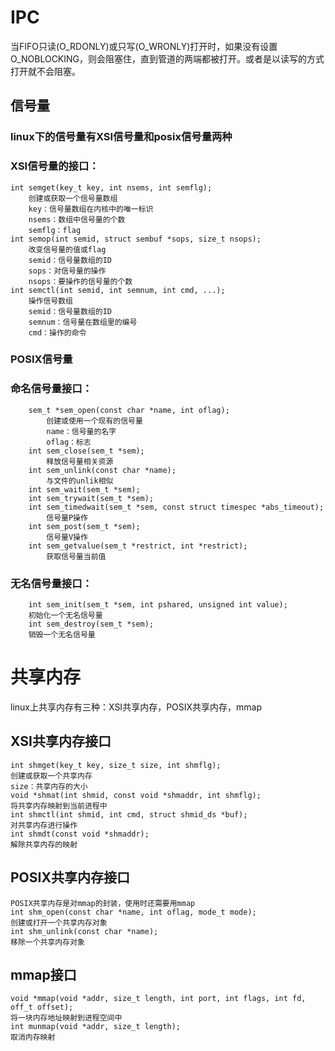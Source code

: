 # IPC
当FIFO只读(O_RDONLY)或只写(O_WRONLY)打开时，如果没有设置O_NOBLOCKING，则会阻塞住，直到管道的两端都被打开。或者是以读写的方式打开就不会阻塞。

## 信号量
### linux下的信号量有XSI信号量和posix信号量两种
### XSI信号量的接口：

    int semget(key_t key, int nsems, int semflg);
        创建或获取一个信号量数组
        key：信号量数组在内核中的唯一标识
        nsems：数组中信号量的个数
        semflg：flag
    int semop(int semid, struct sembuf *sops, size_t nsops);
        改变信号量的值或flag
        semid：信号量数组的ID
        sops：对信号量的操作
        nsops：要操作的信号量的个数
    int semctl(int semid, int semnum, int cmd, ...);
        操作信号数组
        semid：信号量数组的ID
        semnum：信号量在数组里的编号
        cmd：操作的命令

### POSIX信号量
### 命名信号量接口：
        sem_t *sem_open(const char *name, int oflag);
            创建或使用一个现有的信号量
            name：信号量的名字
            oflag：标志
        int sem_close(sem_t *sem);
            释放信号量相关资源
        int sem_unlink(const char *name);
            与文件的unlik相似
        int sem_wait(sem_t *sem);
        int sem_trywait(sem_t *sem);
        int sem_timedwait(sem_t *sem, const struct timespec *abs_timeout);
            信号量P操作
        int sem_post(sem_t *sem);
            信号量V操作
        int sem_getvalue(sem_t *restrict, int *restrict);
            获取信号量当前值

### 无名信号量接口：
        int sem_init(sem_t *sem, int pshared, unsigned int value);
        初始化一个无名信号量
        int sem_destroy(sem_t *sem);
        销毁一个无名信号量

# 共享内存
linux上共享内存有三种：XSI共享内存，POSIX共享内存，mmap
## XSI共享内存接口
    int shmget(key_t key, size_t size, int shmflg);
    创建或获取一个共享内存
    size：共享内存的大小
    void *shmat(int shmid, const void *shmaddr, int shmflg);
    将共享内存映射到当前进程中
    int shmctl(int shmid, int cmd, struct shmid_ds *buf);
    对共享内存进行操作
    int shmdt(const void *shmaddr);
    解除共享内存的映射
## POSIX共享内存接口
    POSIX共享内存是对mmap的封装，使用时还需要用mmap
    int shm_open(const char *name, int oflag, mode_t mode);
    创建或打开一个共享内存对象
    int shm_unlink(const char *name);
    移除一个共享内存对象
## mmap接口
    void *mmap(void *addr, size_t length, int port, int flags, int fd, off_t offset);
    将一块内存地址映射到进程空间中
    int munmap(void *addr, size_t length);
    取消内存映射